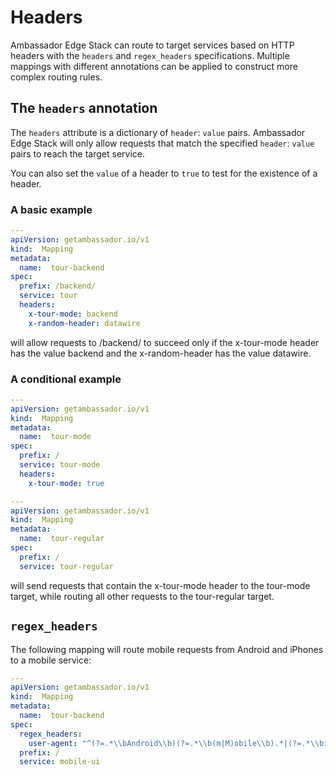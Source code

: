 # Headers

Ambassador Edge Stack can route to target services based on HTTP headers with the `headers` and `regex_headers` specifications. Multiple mappings with different annotations can be applied to construct more complex routing rules.

## The `headers` annotation

The `headers` attribute is a dictionary of `header`: `value` pairs. Ambassador Edge Stack will only allow requests that match the specified `header`: `value` pairs to reach the target service.

You can also set the `value` of a header to `true` to test for the existence of a header.

### A basic example

```yaml
---
apiVersion: getambassador.io/v1
kind:  Mapping
metadata:
  name:  tour-backend
spec:
  prefix: /backend/
  service: tour
  headers:
    x-tour-mode: backend
    x-random-header: datawire
```

will allow requests to /backend/ to succeed only if the x-tour-mode header has the value backend and the x-random-header has the value datawire.

### A conditional example

```yaml
---
apiVersion: getambassador.io/v1
kind:  Mapping
metadata:
  name:  tour-mode
spec:
  prefix: /
  service: tour-mode
  headers:
    x-tour-mode: true

---
apiVersion: getambassador.io/v1
kind:  Mapping
metadata:
  name:  tour-regular
spec:
  prefix: /
  service: tour-regular
```

will send requests that contain the x-tour-mode header to the tour-mode target, while routing all other requests to the tour-regular target.

## `regex_headers`

The following mapping will route mobile requests from Android and iPhones to a mobile service:

```yaml
---
apiVersion: getambassador.io/v1
kind:  Mapping
metadata:
  name:  tour-backend
spec:
  regex_headers:
    user-agent: "^(?=.*\\bAndroid\\b)(?=.*\\b(m|M)obile\\b).*|(?=.*\\biPhone\\b)(?=.*\\b(m|M)obile\\b).*$"
  prefix: /
  service: mobile-ui
```